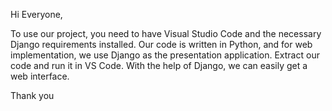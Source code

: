 Hi Everyone,

To use our project, you need to have Visual Studio Code and the necessary Django requirements installed. Our code is written in Python, and for web implementation, we use Django as the presentation application. Extract our code and run it in VS Code. With the help of Django, we can easily get a web interface.

Thank you
